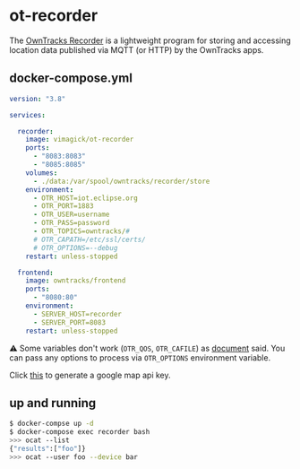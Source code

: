 ot-recorder
===========

The [OwnTracks Recorder][1] is a lightweight program for storing and accessing
location data published via MQTT (or HTTP) by the OwnTracks apps.

## docker-compose.yml

```yaml
version: "3.8"

services:

  recorder:
    image: vimagick/ot-recorder
    ports:
      - "8083:8083"
      - "8085:8085"
    volumes:
      - ./data:/var/spool/owntracks/recorder/store
    environment:
      - OTR_HOST=iot.eclipse.org
      - OTR_PORT=1883
      - OTR_USER=username
      - OTR_PASS=password
      - OTR_TOPICS=owntracks/#
      # OTR_CAPATH=/etc/ssl/certs/
      # OTR_OPTIONS=--debug
    restart: unless-stopped

  frontend:
    image: owntracks/frontend
    ports:
      - "8080:80"
    environment:
      - SERVER_HOST=recorder
      - SERVER_PORT=8083
    restart: unless-stopped
```

:warning: Some variables don't work (`OTR_QOS`, `OTR_CAFILE`) as [document][3] said.
You can pass any options to process via `OTR_OPTIONS` environment variable.

Click [this][2] to generate a google map api key.

## up and running

```bash
$ docker-compse up -d
$ docker-compose exec recorder bash
>>> ocat --list
{"results":["foo"]}
>>> ocat --user foo --device bar
```

[1]: https://github.com/owntracks/recorder
[2]: https://developers.google.com/maps/documentation/javascript/?authuser=1
[3]: https://github.com/owntracks/recorder#configuration-file
